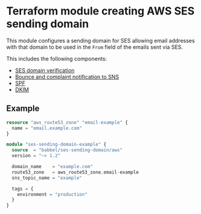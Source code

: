 # Terraform module creating AWS SES sending domain

This module configures a sending domain for SES allowing email addresses with
that domain to be used in the `From` field of the emails sent via SES.

This includes the following components:

* [SES domain verification](https://docs.aws.amazon.com/ses/latest/dg/creating-identities.html#just-verify-domain-proc)
* [Bounce and complaint notification to SNS](https://docs.aws.amazon.com/ses/latest/dg/monitor-sending-activity-using-notifications-sns.html)
* [SPF](https://docs.aws.amazon.com/ses/latest/dg/send-email-authentication-spf.html)
* [DKIM](https://docs.aws.amazon.com/ses/latest/dg/send-email-authentication-dkim.html)

## Example

```tf
resource "aws_route53_zone" "email-example" {
  name = "email.example.com"
}

module "ses-sending-domain-example" {
  source  = "babbel/ses-sending-domain/aws"
  version = "~> 1.2"

  domain_name    = "example.com"
  route53_zone   = aws_route53_zone.email-example
  sns_topic_name = "example"

  tags = {
    environment = "production"
  }
}
```
